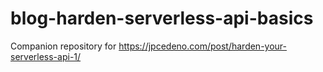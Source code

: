 # blog-harden-serverless-api-basics
Companion repository for https://jpcedeno.com/post/harden-your-serverless-api-1/
